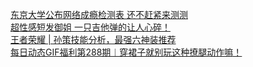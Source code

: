   
[东京大学公布网络成瘾检测表 还不赶紧来测测](http://www.dianyue.me/archives/397/9uwzbqasn3alacwb/)  
[超性感短发御姐 一只吉他弹的让人心碎！](http://www.dianyue.me/archives/540/pbg9018t4uzjq5gr/)  
[王者荣耀 | 孙策技能分析，最强六神装推荐](http://www.dianyue.me/archives/747/oryr9dow4m3h0jgr/)  
[每日动态GIF福利第288期︱穿裙子就别玩这种撩腿动作嘛！](http://www.dianyue.me/archives/540/3cc1rg1j6dgnehba/)